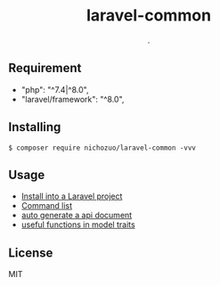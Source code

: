 <h1 align="center"> laravel-common </h1>

<p align="center"> .</p>

## Requirement
- "php": "^7.4|^8.0",
- "laravel/framework": "^8.0",

## Installing

```shell
$ composer require nichozuo/laravel-common -vvv
```

## Usage

- [Install into a Laravel project](./src/resources/laravel-common/readme/1_install.md)
- [Command list](./src/resources/laravel-common/readme/2_command.md)
- [auto generate a api document](./src/resources/laravel-common/readme/3_docs.md)
- [useful functions in model traits](./src/resources/laravel-common/readme/4_model_trait.md)

## License

MIT